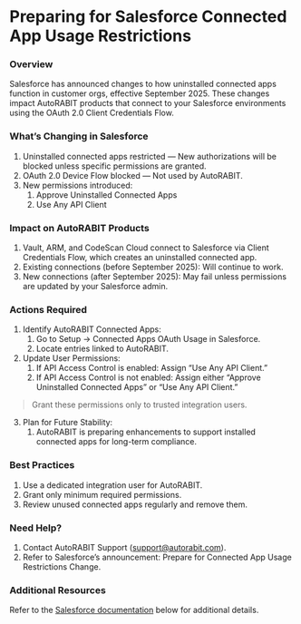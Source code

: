 # Preparing for Salesforce Connected App Usage Restrictions

### **Overview**

Salesforce has announced changes to how uninstalled connected apps function in customer orgs, effective September 2025. These changes impact AutoRABIT products that connect to your Salesforce environments using the OAuth 2.0 Client Credentials Flow.

### What’s Changing in Salesforce

1. Uninstalled connected apps restricted — New authorizations will be blocked unless specific permissions are granted.
2. OAuth 2.0 Device Flow blocked — Not used by AutoRABIT.
3. New permissions introduced:
   1. Approve Uninstalled Connected Apps
   2. Use Any API Client

### Impact on AutoRABIT Products

1. Vault, ARM, and CodeScan Cloud connect to Salesforce via Client Credentials Flow, which creates an uninstalled connected app.
2. Existing connections (before September 2025): Will continue to work.
3. New connections (after September 2025): May fail unless permissions are updated by your Salesforce admin.

### Actions Required

1. Identify AutoRABIT Connected Apps:
   1. Go to Setup → Connected Apps OAuth Usage in Salesforce.
   2. Locate entries linked to AutoRABIT.
2. Update User Permissions:
   1. If API Access Control is enabled: Assign “Use Any API Client.”
   2. If API Access Control is not enabled: Assign either “Approve Uninstalled Connected Apps” or “Use Any API Client.”

> Grant these permissions only to trusted integration users.

3. Plan for Future Stability:
   1. AutoRABIT is preparing enhancements to support installed connected apps for long-term compliance.

### Best Practices

1. Use a dedicated integration user for AutoRABIT.
2. Grant only minimum required permissions.
3. Review unused connected apps regularly and remove them.

### Need Help?

1. Contact AutoRABIT Support (support@autorabit.com).
2. Refer to Salesforce’s announcement: Prepare for Connected App Usage Restrictions Change.

### Additional Resources

Refer to the [Salesforce documentation](https://help.salesforce.com/s/articleView?id=005132365\&type=1) below for additional details.
